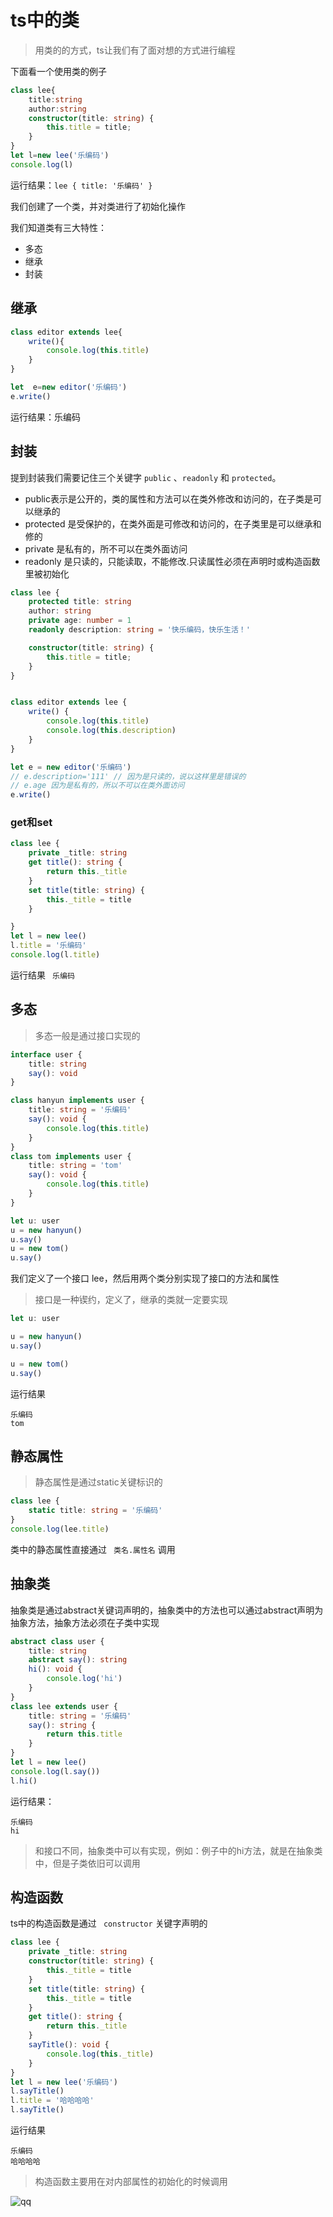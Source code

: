 # ts中的类

> 用类的的方式，ts让我们有了面对想的方式进行编程

下面看一个使用类的例子

```typescript
class lee{
    title:string
    author:string
    constructor(title: string) {
        this.title = title;
    }
}
let l=new lee('乐编码')
console.log(l)
```

运行结果：` lee { title: '乐编码' } `

我们创建了一个类，并对类进行了初始化操作



我们知道类有三大特性：

- 多态
- 继承
- 封装

## 继承

```typescript
class editor extends lee{
    write(){
        console.log(this.title)
    }
}

let  e=new editor('乐编码')
e.write()
```

运行结果：乐编码



## 封装 

提到封装我们需要记住三个关键字 `public` 、` readonly ` 和 ``protected``。

- public表示是公开的，类的属性和方法可以在类外修改和访问的，在子类是可以继承的
- protected 是受保护的，在类外面是可修改和访问的，在子类里是可以继承和修的
- private 是私有的，所不可以在类外面访问
- readonly 是只读的，只能读取，不能修改.只读属性必须在声明时或构造函数里被初始化

```typescript
class lee {
    protected title: string
    author: string
    private age: number = 1
    readonly description: string = '快乐编码，快乐生活！'

    constructor(title: string) {
        this.title = title;
    }
}


class editor extends lee {
    write() {
        console.log(this.title)
        console.log(this.description)
    }
}

let e = new editor('乐编码')
// e.description='111' // 因为是只读的，说以这样里是错误的
// e.age 因为是私有的，所以不可以在类外面访问
e.write()
```
### get和set

```typescript
class lee {
    private _title: string
    get title(): string {
        return this._title
    }
    set title(title: string) {
        this._title = title
    }

}
let l = new lee()
l.title = '乐编码'
console.log(l.title)
```

运行结果  ` 乐编码`

##  多态

> 多态一般是通过接口实现的

```typescript
interface user {
    title: string
    say(): void
}

class hanyun implements user {
    title: string = '乐编码'
    say(): void {
        console.log(this.title)
    }
}
class tom implements user {
    title: string = 'tom'
    say(): void {
        console.log(this.title)
    }
}

let u: user
u = new hanyun()
u.say()
u = new tom()
u.say()
```

我们定义了一个接口 lee，然后用两个类分别实现了接口的方法和属性

> 接口是一种锲约，定义了，继承的类就一定要实现

```typescript
let u: user

u = new hanyun()
u.say()

u = new tom()
u.say()
```

运行结果 

```
乐编码
tom
```

##   静态属性

> 静态属性是通过static关键标识的

```typescript
class lee {
    static title: string = '乐编码'
}
console.log(lee.title)
```

类中的静态属性直接通过 ` 类名.属性名` 调用

## 抽象类

抽象类是通过abstract关键词声明的，抽象类中的方法也可以通过abstract声明为抽象方法，抽象方法必须在子类中实现

```typescript
abstract class user {
    title: string
    abstract say(): string
    hi(): void {
        console.log('hi')
    }
}
class lee extends user {
    title: string = '乐编码'
    say(): string {
        return this.title
    }
}
let l = new lee()
console.log(l.say())
l.hi()
```

运行结果：

```
乐编码
hi
```

> 和接口不同，抽象类中可以有实现，例如：例子中的hi方法，就是在抽象类中，但是子类依旧可以调用

##  构造函数

ts中的构造函数是通过 ` constructor` 关键字声明的

```typescript
class lee {
    private _title: string
    constructor(title: string) {
        this._title = title
    }
    set title(title: string) {
        this._title = title
    }
    get title(): string {
        return this._title
    }
    sayTitle(): void {
        console.log(this._title)
    }
}
let l = new lee('乐编码')
l.sayTitle()
l.title = '哈哈哈哈'
l.sayTitle()
```

运行结果

```
乐编码
哈哈哈哈
```

> 构造函数主要用在对内部属性的初始化的时候调用

![qq](https://gitee.com/hanyun_admin/picgo/raw/master/img/qq.png)